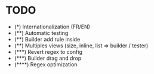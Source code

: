 TODO
========
- (*) Internationalization (FR/EN)
- (**) Automatic testing
- (**) Builder add rule inside
- (**) Multiples views (size, inline, list => builder / tester)
- (***) Revert regex to config
- (***) Builder drag and drop
- (****) Regex optimization
